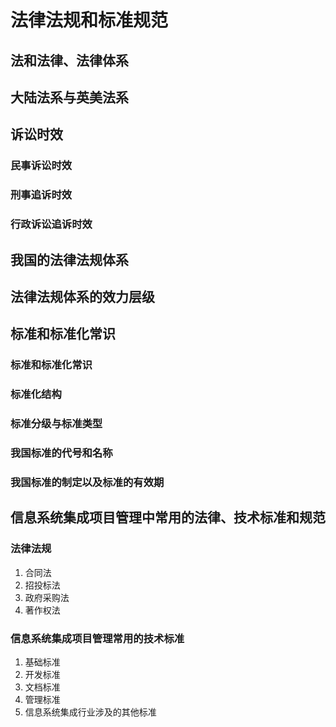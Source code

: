 # 法律法规和标准规范
## 法和法律、法律体系
## 大陆法系与英美法系
## 诉讼时效
### 民事诉讼时效
### 刑事追诉时效
### 行政诉讼追诉时效
## 我国的法律法规体系
## 法律法规体系的效力层级
## 标准和标准化常识
### 标准和标准化常识
### 标准化结构
### 标准分级与标准类型
### 我国标准的代号和名称
### 我国标准的制定以及标准的有效期
## 信息系统集成项目管理中常用的法律、技术标准和规范
### 法律法规
1. 合同法
2. 招投标法
3. 政府采购法
4. 著作权法
### 信息系统集成项目管理常用的技术标准
1. 基础标准
2. 开发标准
3. 文档标准
4. 管理标准
5. 信息系统集成行业涉及的其他标准
